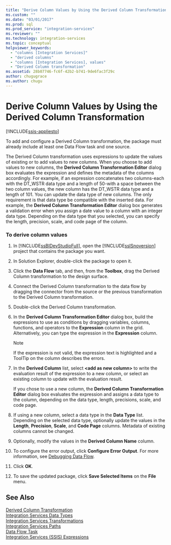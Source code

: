 ```yaml
---
title: "Derive Column Values by Using the Derived Column Transformation | Microsoft Docs"
ms.custom: ""
ms.date: "03/01/2017"
ms.prod: sql
ms.prod_service: "integration-services"
ms.reviewer: ""
ms.technology: integration-services
ms.topic: conceptual
helpviewer_keywords: 
  - "columns [Integration Services]"
  - "derived columns"
  - "columns [Integration Services], values"
  - "Derived Column transformation"
ms.assetid: 28b07746-fc6f-42b2-b741-9de6fac3f29c
author: chugugrace
ms.author: chugu
---
```

# Derive Column Values by Using the Derived Column Transformation

[!INCLUDE[ssis-appliesto](../../../includes/ssis-appliesto-ssvrpluslinux-asdb-asdw-xxx.md)]


  To add and configure a Derived Column transformation, the package must already include at least one Data Flow task and one source.  
  
 The Derived Column transformation uses expressions to update the values of existing or to add values to new columns. When you choose to add values to new columns, the **Derived Column Transformation Editor** dialog box evaluates the expression and defines the metadata of the columns accordingly. For example, if an expression concatenates two columns-each with the DT_WSTR data type and a length of 50-with a space between the two column values, the new column has the DT_WSTR data type and a length of 101. You can update the data type of new columns. The only requirement is that data type be compatible with the inserted data. For example, the **Derived Column Transformation Editor** dialog box generates a validation error when you assign a date value to a column with an integer data type. Depending on the data type that you selected, you can specify the length, precision, scale, and code page of the column.  
  
### To derive column values  
  
1.  In [!INCLUDE[ssBIDevStudioFull](../../../includes/ssbidevstudiofull-md.md)], open the [!INCLUDE[ssISnoversion](../../../includes/ssisnoversion-md.md)] project that contains the package you want.  
  
2.  In Solution Explorer, double-click the package to open it.  
  
3.  Click the **Data Flow** tab, and then, from the **Toolbox**, drag the Derived Column transformation to the design surface.  
  
4.  Connect the Derived Column transformation to the data flow by dragging the connector from the source or the previous transformation to the Derived Column transformation.  
  
5.  Double-click the Derived Column transformation.  
  
6.  In the **Derived Column Transformation Editor** dialog box, build the expressions to use as conditions by dragging variables, columns, functions, and operators to the **Expression** column in the grid. Alternatively, you can type the expression in the **Expression** column.  
  
    > [!NOTE]  
    >  If the expression is not valid, the expression text is highlighted and a ToolTip on the column describes the errors.  
  
7.  In the **Derived Column** list, select **\<add as new column>** to write the evaluation result of the expression to a new column, or select an existing column to update with the evaluation result.  
  
     If you chose to use a new column, the **Derived Column Transformation Editor** dialog box evaluates the expression and assigns a data type to the column, depending on the data type, length, precisions, scale, and code page.  
  
8.  If using a new column, select a data type in the **Data Type** list. Depending on the selected data type, optionally update the values in the **Length**, **Precision**, **Scale**, and **Code Page** columns. Metadata of existing columns cannot be changed.  
  
9. Optionally, modify the values in the **Derived Column Name** column.  
  
10. To configure the error output, click **Configure Error Output**. For more information, see [Debugging Data Flow](../../../integration-services/troubleshooting/debugging-data-flow.md).  
  
11. Click **OK**.  
  
12. To save the updated package, click **Save Selected Items** on the **File** menu.  
  
## See Also  
 [Derived Column Transformation](../../../integration-services/data-flow/transformations/derived-column-transformation.md)   
 [Integration Services Data Types](../../../integration-services/data-flow/integration-services-data-types.md)   
 [Integration Services Transformations](../../../integration-services/data-flow/transformations/integration-services-transformations.md)   
 [Integration Services Paths](../../../integration-services/data-flow/integration-services-paths.md)   
 [Data Flow Task](../../../integration-services/control-flow/data-flow-task.md)   
 [Integration Services &#40;SSIS&#41; Expressions](../../../integration-services/expressions/integration-services-ssis-expressions.md)  
  
  
